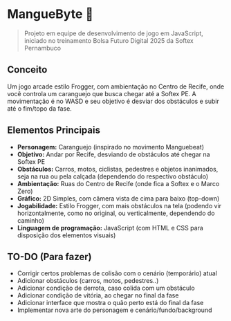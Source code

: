 # MangueByte 🦀

> Projeto em equipe de desenvolvimento de jogo em JavaScript, iniciado no treinamento Bolsa Futuro Digital 2025 da Softex Pernambuco

## Conceito

Um jogo arcade estilo Frogger, com ambientação no Centro de Recife, onde você controla um caranguejo que busca chegar até a Softex PE. A movimentação é no WASD e seu objetivo é desviar dos obstáculos e subir até o fim/topo da fase.

## Elementos Principais

- **Personagem:** Caranguejo (inspirado no movimento Manguebeat)
- **Objetivo:** Andar por Recife, desviando de obstáculos até chegar na Softex PE
- **Obstáculos:** Carros, motos, ciclistas, pedestres e objetos inanimados, seja na rua ou pela calçada (dependendo do respectivo obstáculo)
- **Ambientação:** Ruas do Centro de Recife (onde fica a Softex e o Marco Zero)
- **Gráfico:** 2D Simples, com câmera vista de cima para baixo (top-down)
- **Jogabilidade:** Estilo Frogger, com mais obstáculos na tela (podendo vir horizontalmente, como no original, ou verticalmente, dependendo do caminho)
- **Linguagem de programação:** JavaScript (com HTML e CSS para disposição dos elementos visuais)

## TO-DO (Para fazer)

- Corrigir certos problemas de colisão com o cenário (temporário) atual
- Adicionar obstáculos (carros, motos, pedestres..)
- Adicionar condição de derrota, caso colida com um obstáculo
- Adicionar condição de vitória, ao chegar no final da fase
- Adicionar interface que mostra o quão perto está do final da fase
- Implementar nova arte do personagem e cenário/fundo/background
